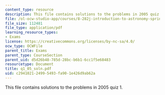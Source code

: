 ```yaml
---
content_type: resource
description: This file contains solutions to the problems in 2005 quiz 1.
file: /ol-ocw-studio-app/courses/8-282j-introduction-to-astronomy-spring-2006/c294102124995493fa901e426d9ab62a_q1_05_soln.pdf
file_size: 112481
file_type: application/pdf
learning_resource_types:
- Exams
license: https://creativecommons.org/licenses/by-nc-sa/4.0/
ocw_type: OCWFile
parent_title: Exams
parent_type: CourseSection
parent_uid: d5d26b48-785d-28bc-b6b1-6cc1f5e68483
resourcetype: Document
title: q1_05_soln.pdf
uid: c2941021-2499-5493-fa90-1e426d9ab62a
---
```

This file contains solutions to the problems in 2005 quiz 1.